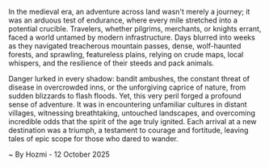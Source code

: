 
In the medieval era, an adventure across land wasn't merely a journey; it was an arduous test of endurance, where every mile stretched into a potential crucible. Travelers, whether pilgrims, merchants, or knights errant, faced a world untamed by modern infrastructure. Days blurred into weeks as they navigated treacherous mountain passes, dense, wolf-haunted forests, and sprawling, featureless plains, relying on crude maps, local whispers, and the resilience of their steeds and pack animals.

Danger lurked in every shadow: bandit ambushes, the constant threat of disease in overcrowded inns, or the unforgiving caprice of nature, from sudden blizzards to flash floods. Yet, this very peril forged a profound sense of adventure. It was in encountering unfamiliar cultures in distant villages, witnessing breathtaking, untouched landscapes, and overcoming incredible odds that the spirit of the age truly ignited. Each arrival at a new destination was a triumph, a testament to courage and fortitude, leaving tales of epic scope for those who dared to wander.

~ By Hozmi - 12 October 2025
